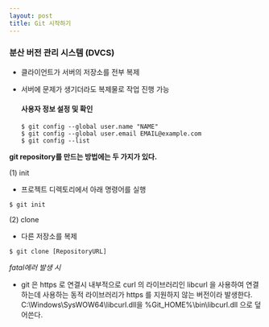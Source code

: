 ```yaml
---
layout: post
title: Git 시작하기
---
```


### 분산 버전 관리 시스템 (DVCS)

- 클라이언트가 서버의 저장소를 전부 복제

- 서버에 문제가 생기더라도 복제물로 작업 진행 가능

  #### 사용자 정보 설정 및 확인

  ```
  $ git config --global user.name "NAME"
  $ git config --global user.email EMAIL@example.com
  $ git config --list
  ```

**git repository를 만드는 방법에는 두 가지가 있다.**

(1) init

  - 프로젝트 디렉토리에서 아래 명령어를 실행

  ```
  $ git init
  ```

(2) clone

  - 다른 저장소를 복제
  ```
  $ git clone [RepositoryURL]
  ```

  *fatal에러 발생 시*

  - git 은 https 로 연결시 내부적으로 curl 의 라이브러리인 libcurl 을 사용하여 연결하는데 사용하는 동적 라이브러리가 https 를 지원하지 않는 버전이라 발생한다. C:\Windows\SysWOW64\libcurl.dll을 %Git_HOME%\bin\libcurl.dll 으로 덮어쓴다.
